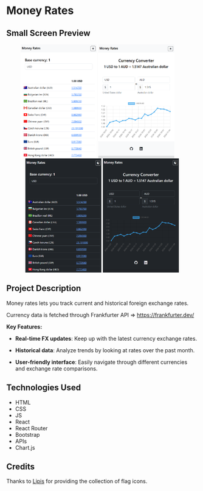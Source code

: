 # Money Rates

## Small Screen Preview
<p align="center">
  <img align="top" src="screenshots/Screenshot 2024-11-04 175838.png" width="200" height="300">
  <img align="top" src="screenshots/Screenshot 2024-11-04 175930.png" width="200" height="300">&nbsp;&nbsp;&nbsp;&nbsp;&nbsp;&nbsp;
  <img align="top" src="screenshots/Screenshot 2024-11-04 180133.png" width="200" height="300">
  <img align="top" src="screenshots/Screenshot 2024-11-04 180056.png" width="200" height="300">
</p>

## Project Description
Money rates lets you track current and historical foreign exchange rates.

Currency data is fetched through Frankfurter API => https://frankfurter.dev/

**Key Features:**

- **Real-time FX updates**: Keep up with the latest currency exchange rates.

- **Historical data**: Analyze trends by looking at rates over the past month.

- **User-friendly interface**: Easily navigate through different currencies and exchange rate comparisons.

## Technologies Used 
- HTML
- CSS
- JS
- React
- React Router
- Bootstrap
- APIs
- Chart.js

## Credits
Thanks to <a href="https://github.com/lipis">Lipis</a> for providing the collection of flag icons.
